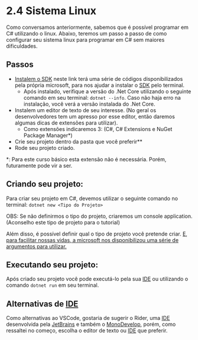 # 2.4 Sistema Linux

Como conversamos anteriormente, sabemos que é possível programar em C# utilizando o linux. Abaixo, teremos um passo a passo de como configurar seu sistema linux para programar em C# sem maiores dificuldades.

## Passos

-   [Instalem o SDK](https://docs.microsoft.com/pt-br/dotnet/core/install/linux) neste link terá uma série de códigos disponibilizados pela própria microsoft, para nos ajudar a instalar o [SDK](https://pt.wikipedia.org/wiki/Kit_de_desenvolvimento_de_software) pelo terminal.
    -   Após instalado, verifique a versão do .Net Core utilizando o seguinte comando em seu terminal: `dotnet --info`. Caso não haja erro na instalação, você verá a versão instalada do .Net Core.
-   Instalem um editor de texto de seu interesse. (No geral os desenvolvedores tem um apresso por esse editor, então daremos algumas dicas de extensões para utilizar).
    -   Como extensões indicaremos 3: (C#, C# Extensions e NuGet Package Manager\*)
-   Crie seu projeto dentro da pasta que você preferir\*\*
-   Rode seu projeto criado.

\*: Para este curso básico esta extensão não é necessária. Porém, futuramente pode vir a ser.

## Criando seu projeto:

Para criar seu projeto em C#, devemos utilizar o seguinte comando no terminal:
`dotnet new <Tipo do Projeto>`

OBS: Se não definirmos o tipo do projeto, criaremos um console application. (Aconselho este tipo de projeto para o tutorial)

Além disso, é possível definir qual o tipo de projeto você pretende criar. [E, para facilitar nossas vidas, a microsoft nos disponibilizou uma série de argumentos para utilizar.](https://docs.microsoft.com/pt-br/dotnet/core/tools/dotnet-new)

## Executando seu projeto:

Após criado seu projeto você pode executá-lo pela sua [IDE](https://pt.wikipedia.org/wiki/Ambiente_de_desenvolvimento_integrado) ou utilizando o comando `dotnet run` em seu terminal.

## Alternativas de [IDE](https://pt.wikipedia.org/wiki/Ambiente_de_desenvolvimento_integrado)

Como alternativas ao VSCode, gostaria de sugerir o Rider, uma [IDE](https://pt.wikipedia.org/wiki/Ambiente_de_desenvolvimento_integrado) desenvolvida pela [JetBrains](https://www.jetbrains.com/rider/) e também o [MonoDevelop](https://www.monodevelop.com/), porém, como ressaltei no começo, escolha o editor de texto ou [IDE](https://pt.wikipedia.org/wiki/Ambiente_de_desenvolvimento_integrado) que preferir.
